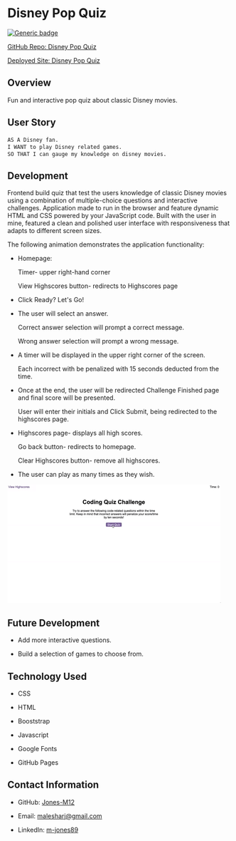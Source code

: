 # Disney Pop Quiz

[![Generic badge](https://img.shields.io/badge/VERSION-1.1.0-BLUE.svg)](https://shields.io/)

[GitHub Repo: Disney Pop Quiz](https://github.com/Jones-M12/Disney-Pop-Quiz.git)

[Deployed Site: Disney Pop Quiz](https://jones-m12.github.io/Disney-Pop-Quiz/)

## Overview

Fun and interactive pop quiz about classic Disney movies.

## User Story

```
AS A Disney fan.
I WANT to play Disney related games.
SO THAT I can gauge my knowledge on disney movies.

```

## Development 

Frontend build quiz that test the users knowledge of classic Disney movies using a combination of multiple-choice questions and interactive challenges. Application made to run in the browser and feature dynamic HTML and CSS powered by your JavaScript code. Built with the user in mine, featured a clean and polished user interface with responsiveness that adapts to different screen sizes.

The following animation demonstrates the application functionality:

* Homepage:

    Timer- upper right-hand corner

    View Highscores button- redirects to Highscores page

* Click Ready? Let's Go!

* The user will select an answer. 

    Correct answer selection will prompt a correct message.

    Wrong answer selection will prompt a wrong message.

* A timer will be displayed in the upper right corner of the screen.

    Each incorrect with be penalized with 15 seconds deducted from the time.

* Once at the end, the user will be redirected Challenge Finished page and final score will be presented.

    User will enter their initials and Click Submit, being redirected to the highscores page.

* Highscores page- displays all high scores.

    Go back button- redirects to homepage.

    Clear Highscores button- remove all highscores.

* The user can play as many times as they wish.


![code quiz](./Assets/04-web-apis-homework-demo.gif)

## Future Development

* Add more interactive questions.

* Build a selection of games to choose from.

## Technology Used

* CSS

* HTML

* Booststrap

* Javascript

* Google Fonts

* GitHub Pages

## Contact Information

* GitHub: [Jones-M12](https://github.com/Jones-M12) 

* Email: malesharj@gmail.com 

* LinkedIn: [m-jones89](https://www.linkedin.com/in/m-jones89/)

